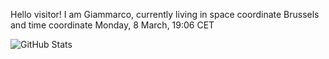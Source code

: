 Hello visitor! I am Giammarco, currently living in space coordinate Brussels and time coordinate Monday, 8 March, 19:06 CET

![GitHub Stats](https://github-readme-stats.vercel.app/api?username=grcasanova)
